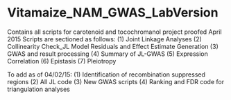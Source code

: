 # Vitamaize_NAM_GWAS_LabVersion
Contains all scripts for carotenoid and tocochromanol project proofed April 2015
Scripts are sectioned as follows:
(1) Joint Linkage Analyses
(2) Collinearity Check_JL Model Residuals and Effect Estimate Generation
(3) GWAS and result processing
(4) Summary of JL-GWAS
(5) Expression Correlation
(6) Epistasis
(7) Pleiotropy


To add as of 04/02/15:
(1) Identification of recombination suppressed regions
(2) All JL code
(3) New GWAS scripts
(4) Ranking and FDR code for triangulation analyses

